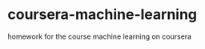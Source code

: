 coursera-machine-learning
=========================

homework for the course machine learning on coursera

